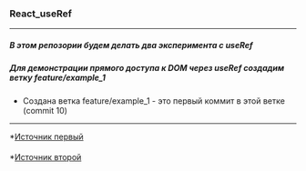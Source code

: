 ### React_useRef
---
##### В этом репозории будем делать два эксперимента с useRef 
##### Для демонстрации прямого доступа к DOM через useRef создадим ветку feature/example_1
* Создана ветка feature/example_1 - это первый коммит в этой ветке (commit 10)

---
*[Источник первый](https://yandex.ru/video/preview/14348894878896385694)
####
*[Источник второй](https://yandex.ru/video/preview/12104704100249476315)



